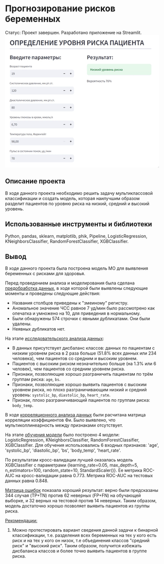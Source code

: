# Прогнозирование рисков беременных
Статус: Проект завершен. Разработано приложение на Streamlit.
![](maternal_health_risk/pics/app_demo.gif)

## Описание проекта

В ходе данного проекта необходимо решить задачу мультиклассовой классификации и создать модель, которая наилучшим образом разделит пациентов по уровню риска на низкий, средний и высокий уровень.

## Использованные инструменты и библиотеки
Python, pandas, sklearn, matplotlib, phik, Pipeline, LogisticRegression, KNeighborsClassifier, RandomForestClassifier, XGBClassifier.

## Вывод
В ходе данного проекта была построена модель МО для выявления беременных с рисками для здоровья.

Перед проведением анализа и моделирования была сделана <u>предобработка данных</u>, в ходе которой были выявлены следующие моменты и проведены следующие действия:
- Названия столбцов приведены к "змеиному" регистру.
- Аномальное значение ЧСС равное 7 уд/мин было рассмотрено как опечатка и умножено на 10, для приведения в нормальному.
- Были обнаружены 574 строчки с явными дубликатами. Они были удалены.
- Неявных дубликатов нет.

На этапе <u>исследовательского анализа данных</u>:
- В данных присутствует дисбаланс классов: данных по пациентам с низким уровнем риска в 2 раза больше (51.8% всех данных или 234 человека), чем пациентов со средним и высоким уровнем.
- Пациентов с высоким риском незначительно больше (на 1.3% или 6 человек), чем пациентов со средним уровнем риска.
- Признаки, позволяющие хорошо разграничить пациентам по трём группам риска: `age`, `bs`.
- Признаки, позволяющие хорошо выявить пациентов с высоким уровнем риска, но плохо разграничивающим низкий и средний уровень: `systolic_bp`, `diastolic_bp`, `heart_rate`.
- Признак, плохо разграничивающий пациентов по группам риска: `body_temp`.

В ходе <u>корреляционного анализа данных</u> были расчитана матрица корреляции коэффициентов Фи. Было выявлено, что мультиколлинеарность между признаками отсутствует.

На этапе <u>обучения модели</u> было построено 4 модели: LogisticRegression, KNeighborsClassifier, RandomForestClassifier, XGBClassifier. Для обучения использовались 6 входных признаков: 'age', 'systolic_bp', 'diastolic_bp', 'bs', 'body_temp', 'heart_rate'.

По результатам кросс-валидации лучшей оказалась модель XGBClassifier с параметрами {learning_rate=0.05, max_depth=5, n_estimators=100, random_state=10, StandardScaler()}. Ее метрика ROC-AUC на кросс-валидации равна 0.773. Метрика ROC-AUC на тестовых данных равна 0.848.

<u>Матрица ошибок</u> показала хороший результат: верно были предсказаны 344 случая (TP+TN) против 62 неверных (FP+FN) на обучающей выборке, и 32 верных на тестовой против 14 неверных. Таким образом, модель достаточно хорошо позволяет выявить пациентов из группы риска.

<u>Рекомендации:</u>
1. Можно протестировать вариант сведения данной задачи к бинарной классификации, т.е. разделения всех беременных на тех у кого есть риск и на тех у кого он низок, т.е объединения классов "средний риск" и "высокий риск". Таким образом, получится избежать дисбаланса классов и более точно выявить пациентов в группе риска.
